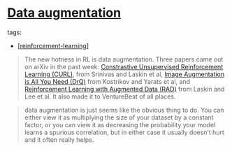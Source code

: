 # [Data augmentation](https://www.alexirpan.com/2020/05/07/rl-potpourri.html)
tags:
- [[reinforcement-learning]]

> The new hotness in RL is data augmentation. Three papers came out on arXiv in the past week: [Constrastive Unsupervised Reinforcement Learning (CURL)](https://arxiv.org/abs/2004.04136), from Srinivas and Laskin et al, [Image Augmentation is All You Need (DrQ)](https://arxiv.org/abs/2004.13649) from Kostrikov and Yarats et al, and [Reinforcement Learning with Augmented Data (RAD)](https://arxiv.org/abs/2004.14990) from Laskin and Lee et al. It also made it to VentureBeat of all places.

> data augmentation is just seems like the obvious thing to do. You can either view it as multiplying the size of your dataset by a constant factor, or you can view it as decreasing the probability your model learns a spurious correlation, but in either case it usually doesn’t hurt and it often really helps.

[//begin]: # "Autogenerated link references for markdown compatibility"
[reinforcement-learning]: ..\reinforcement-learning "Reinforcement Learning"
[//end]: # "Autogenerated link references"